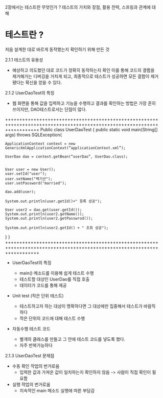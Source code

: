 2장에서는 테스트란 무엇인가 ? 테스트의 가치와 장점, 활용 전략, 스프링과 관계에 대해  

# 테스트란 ? 
 처음 설계한 대로 바르게 동작했는지 확인하기 위해 만든 것

2.1.1 테스트의 유용성
+  예상하고 의도했던 대로 코드가 정확히 동작하는지 확인 이를 통해 코드의 결함을 제거해가는 디버깅을 거치게 되고,
   최종적으로 테스트가 성공하면 모든 결함이 제거됐다는 확신을 얻을 수 있다.

2.1.2 UserDaoTest의 특징

+ 웹 화면을 통해 값을 입력하고 기능을 수행하고 결과를 확인하는 방법은 가장 흔히 쓰이지만, DAO테스트로서는 단점이 많다.

++++++++++++++++++++++++++++++++++++++++++++++++++++++++++++++++++++++++++++++++++++++++++++++++++++++++++++++++++++++++
Public class UserDaoTest {
	public static void main(String[] args) throws SQLException{

    ApplicationContext context = new GenericXmlApplicationContext(“applicationContext.xml”);

    UserDao dao = context.getBean(“userDao”, UserDao.class);


    User user = new User();
    user.setId("user");
    user.setName("백기산");
    user.setPassword("married");

    dao.add(user);

    System.out.println(user.getId()+" 등록 성공");

    User user2 = dao.get(user.getId());
    System.out.println(user2.getName());
    System.out.println(user2.getPasswrod());

    System.out.println(user2.getId() + " 조회 성공");

  }
}
++++++++++++++++++++++++++++++++++++++++++++++++++++++++++++++++++++++++++++++++++++++++++++++++++++++++++++++++++++++++
+ UserDaoTest의 특징
  - main() 메소드를 이용해 쉽게 테스트 수행
  - 테스트할 대상인 UserDao를 직접 호출
  - 데이터가 코드를 통해 제공

+ Unit test (작은 단위 테스트)
  - 테스트하고자 하는 대상이 명확하다면 그 대상에만 집중해서 테스트가 바람직하다
  - 작은 단위의 코드에 대해 테스트 수행

+ 자동수행 테스트 코드
  - 별개의 클래스를 만들고 그 안에 테스트 코드를 넣도록 했다.
  - 자주 반복가능하다

2.1.3 UserDaoTest 문제점 
+ 수동 확인 작업의 번거로움 
	- 입력한 값과 가져온 값이 일치하는지 확인하지 않음 -> 사람이 직접 확인이 필요함
+ 실행 작업의 번거로움
	- 지속적인 main 메소드 실행에 따른 부담감
